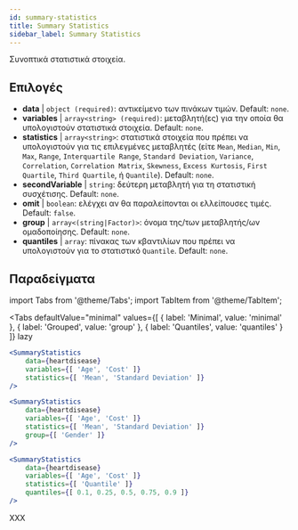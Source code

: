 ```yaml
---
id: summary-statistics 
title: Summary Statistics
sidebar_label: Summary Statistics
---
```


Συνοπτικά στατιστικά στοιχεία.

## Επιλογές

* __data__ | `object (required)`: αντικείμενο των πινάκων τιμών. Default: `none`.
* __variables__ | `array<string> (required)`: μεταβλητή(ες) για την οποία θα υπολογιστούν στατιστικά στοιχεία. Default: `none`.
* __statistics__ | `array<string>`: στατιστικά στοιχεία που πρέπει να υπολογιστούν για τις επιλεγμένες μεταβλητές (είτε `Mean`, `Median`, `Min`, `Max`, `Range`, `Interquartile Range`, `Standard Deviation`, `Variance`, `Correlation`, `Correlation Matrix`, `Skewness`, `Excess Kurtosis`, `First Quartile`, `Third Quartile`, ή `Quantile`). Default: `none`.
* __secondVariable__ | `string`: δεύτερη μεταβλητή για τη στατιστική συσχέτισης. Default: `none`.
* __omit__ | `boolean`: ελέγχει αν θα παραλείπονται οι ελλείπουσες τιμές. Default: `false`.
* __group__ | `array<(string|Factor)>`: όνομα της/των μεταβλητής/ων ομαδοποίησης. Default: `none`.
* __quantiles__ | `array`: πίνακας των κβαντιλίων που πρέπει να υπολογιστούν για το στατιστικό `Quantile`. Default: `none`.


## Παραδείγματα

import Tabs from '@theme/Tabs';
import TabItem from '@theme/TabItem';

<Tabs
    defaultValue="minimal"
    values={[
        { label: 'Minimal', value: 'minimal' },
        { label: 'Grouped', value: 'group' },
        { label: 'Quantiles', value: 'quantiles' }
    ]}
    lazy
>

<TabItem value="minimal">

```jsx live
<SummaryStatistics 
    data={heartdisease} 
    variables={[ 'Age', 'Cost' ]}
    statistics={[ 'Mean', 'Standard Deviation' ]}
/>
```

</TabItem>

<TabItem value="group" >

```jsx live
<SummaryStatistics 
    data={heartdisease} 
    variables={[ 'Age', 'Cost' ]}
    statistics={[ 'Mean', 'Standard Deviation' ]}
    group={[ 'Gender' ]}
/>
```
</TabItem>

<TabItem value="quantiles">

```jsx live
<SummaryStatistics 
    data={heartdisease} 
    variables={[ 'Age', 'Cost' ]}
    statistics={[ 'Quantile' ]}
    quantiles={[ 0.1, 0.25, 0.5, 0.75, 0.9 ]}
/>
```

</TabItem>

</Tabs>

XXX
